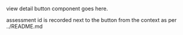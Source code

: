 view detail button component goes here.

assessment id is recorded next to the button from the context as per ../README.md
